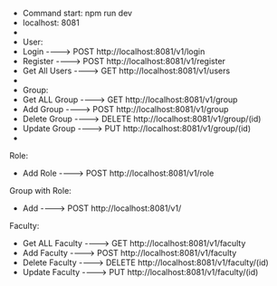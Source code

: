 
* Command start:  npm run dev
* localhost: 8081
*
* User:
* Login ----> POST  http://localhost:8081/v1/login 
* Register ----> POST  http://localhost:8081/v1/register
* Get All Users ----> GET http://localhost:8081/v1/users
* 
* Group: 
* Get ALL Group ----> GET http://localhost:8081/v1/group
* Add Group  ----> POST http://localhost:8081/v1/group 
* Delete Group ---->  DELETE http://localhost:8081/v1/group/(id)
* Update Group ----> PUT http://localhost:8081/v1/group/(id)
*


Role:
* Add Role ----> POST http://localhost:8081/v1/role

Group with Role:
* Add ----> POST http://localhost:8081/v1/

Faculty: 
* Get ALL Faculty ----> GET http://localhost:8081/v1/faculty 
* Add Faculty  ----> POST http://localhost:8081/v1/faculty 
* Delete Faculty ---->  DELETE http://localhost:8081/v1/faculty/(id)
* Update Faculty ----> PUT http://localhost:8081/v1/faculty/(id)
